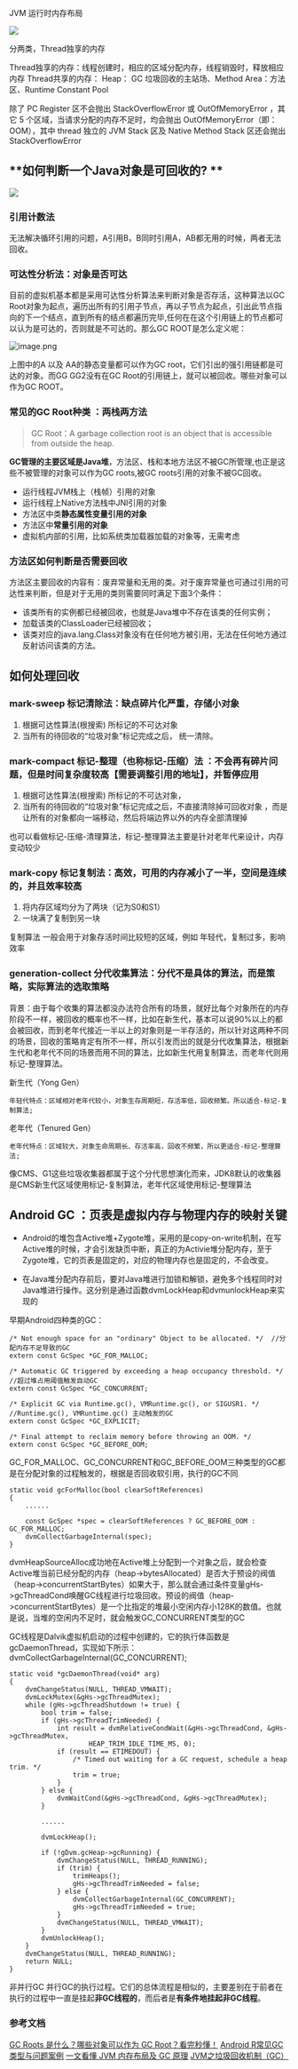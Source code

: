 JVM 运行时内存布局

![](https://static001.infoq.cn/resource/image/b4/62/b4ff890142874a6cbef1ad7a80eb7462.png)

分两类，Thread独享的内存

Thread独享的内存：线程创建时，相应的区域分配内存，线程销毁时，释放相应内存
Thread共享的内存： Heap： GC 垃圾回收的主站场、Method Area：方法区、Runtime Constant Pool

除了 PC Register 区不会抛出 StackOverflowError 或 OutOfMemoryError ，其它 5 个区域，当请求分配的内存不足时，均会抛出 OutOfMemoryError（即：OOM），其中 thread 独立的 JVM Stack 区及 Native Method Stack 区还会抛出 StackOverflowError

## **如何判断一个Java对象是可回收的? **

![](https://static001.infoq.cn/resource/image/e3/71/e36c624e8b4300775123f95a34b86571.png)

###  引用计数法  

无法解决循环引用的问题，A引用B，B同时引用A，AB都无用的时候，两者无法回收。

### 可达性分析法：对象是否可达

目前的虚拟机基本都是采用可达性分析算法来判断对象是否存活，这种算法以GC Root对象为起点，遍历出所有的引用子节点，再以子节点为起点，引出此节点指向的下一个结点，直到所有的结点都遍历完毕,任何在在这个引用链上的节点都可以认为是可达的，否则就是不可达的。那么GC ROOT是怎么定义呢：

![image.png](https://p3-juejin.byteimg.com/tos-cn-i-k3u1fbpfcp/aa9caf1956c34223b36b87f21ed8d6ef~tplv-k3u1fbpfcp-watermark.image?)

上图中的A 以及 AA的静态变量都可以作为GC root，它们引出的强引用链都是可达的对象。而GG GG2没有在GC Root的引用链上，就可以被回收。哪些对象可以作为GC ROOT。

### 常见的GC Root种类 ：两栈两方法

> GC Root：A garbage collection root is an object that is accessible from outside the heap. 

**GC管理的主要区域是Java堆**，方法区、栈和本地方法区不被GC所管理,也正是这些不被管理的对象可以作为GC roots,被GC roots引用的对象不被GC回收。

* 运行线程JVM栈上（栈帧）引用的对象
* 运行线程上Native方法栈中JNI引用的对象
* 方法区中类**静态属性变量引用的对象**
* 方法区中**常量引用的对象**
* 虚拟机内部的引用，比如系统类加载器加载的对象等，无需考虑

### 方法区如何判断是否需要回收

方法区主要回收的内容有：废弃常量和无用的类。对于废弃常量也可通过引用的可达性来判断，但是对于无用的类则需要同时满足下面3个条件：

* 该类所有的实例都已经被回收，也就是Java堆中不存在该类的任何实例；
* 加载该类的ClassLoader已经被回收；
* 该类对应的java.lang.Class对象没有在任何地方被引用，无法在任何地方通过反射访问该类的方法。
 
## **如何处理回收**

### mark-sweep 标记清除法：缺点碎片化严重，存储小对象

1. 根据可达性算法(根搜索) 所标记的不可达对象
2. 当所有的待回收的“垃圾对象”标记完成之后， 统一清除。


### mark-compact 标记-整理（也称标记-压缩）法 ：不会再有碎片问题，但是时间复杂度较高【需要调整引用的地址】，并暂停应用 

1. 根据可达性算法(根搜索) 所标记的不可达对象，
2. 当所有的待回收的“垃圾对象”标记完成之后，不直接清除掉可回收对象 ，而是让所有的对象都向一端移动，然后将端边界以外的内存全部清理掉

也可以看做标记-压缩-清理算法，标记-整理算法主要是针对老年代来设计，内存变动较少

### mark-copy 标记复制法：高效，可用的内存减小了一半，空间是连续的，并且效率较高


1. 将内存区域均分为了两块（记为S0和S1）
2. 一块满了复制到另一块

复制算法 一般会用于对象存活时间比较短的区域，例如 年轻代，复制过多，影响效率

### generation-collect 分代收集算法：分代不是具体的算法，而是策略，实际算法的选取策略

背景：由于每个收集的算法都没办法符合所有的场景，就好比每个对象所在的内存阶段不一样，被回收的概率也不一样，比如在新生代，基本可以说90%以上的都会被回收，而到老年代接近一半以上的对象则是一半存活的，所以针对这两种不同的场景，回收的策略肯定有所不一样，所以引发而出的就是分代收集算法，根据新生代和老年代不同的场景而用不同的算法，比如新生代用复制算法，而老年代则用标记-整理算法。

新生代（Yong Gen）

    年轻代特点：区域相对老年代较小，对象生存周期短，存活率低，回收频繁。所以适合-标记-复制算法;

老年代（Tenured Gen）

    老年代特点：区域较大，对象生命周期长、存活率高，回收不频繁，所以更适合-标记-整理算法;

像CMS、G1这些垃圾收集器都属于这个分代思想演化而来，JDK8默认的收集器是CMS新生代区域使用标记-复制算法，老年代区域使用标记-整理算法


## Android GC ：页表是虚拟内存与物理内存的映射关键

* Android的堆包含Active堆+Zygote堆，采用的是copy-on-write机制，在写Active堆的时候，才会引发缺页中断，真正的为Activie堆分配内存，至于Zygote堆，它的页表是固定的，对应的物理内存也是固定的，不会改变。 

* 在Java堆分配内存前后，要对Java堆进行加锁和解锁，避免多个线程同时对Java堆进行操作。这分别是通过函数dvmLockHeap和dvmunlockHeap来实现的


早期Android四种类的GC：
	
	/* Not enough space for an "ordinary" Object to be allocated. */  //分配内存不足导致的GC
	extern const GcSpec *GC_FOR_MALLOC;  
	  
	/* Automatic GC triggered by exceeding a heap occupancy threshold. */   //超过堆占用阈值触发自动GC
	extern const GcSpec *GC_CONCURRENT;  
	  
	/* Explicit GC via Runtime.gc(), VMRuntime.gc(), or SIGUSR1. */    //Runtime.gc(), VMRuntime.gc() 主动触发的GC
	extern const GcSpec *GC_EXPLICIT;  
	  
	/* Final attempt to reclaim memory before throwing an OOM. */  
	extern const GcSpec *GC_BEFORE_OOM;  

GC_FOR_MALLOC、GC_CONCURRENT和GC_BEFORE_OOM三种类型的GC都是在分配对象的过程触发的，根据是否回收软引用，执行的GC不同

	static void gcForMalloc(bool clearSoftReferences)  
	{  
	    ......  
	  
	    const GcSpec *spec = clearSoftReferences ? GC_BEFORE_OOM : GC_FOR_MALLOC;  
	    dvmCollectGarbageInternal(spec);  
	}  

dvmHeapSourceAlloc成功地在Active堆上分配到一个对象之后，就会检查Active堆当前已经分配的内存（heap->bytesAllocated）是否大于预设的阀值（heap->concurrentStartBytes）如果大于，那么就会通过条件变量gHs->gcThreadCond唤醒GC线程进行垃圾回收。预设的阀值（heap->concurrentStartBytes）是一个比指定的堆最小空闲内存小128K的数值。也就是说，当堆的空闲内不足时，就会触发GC_CONCURRENT类型的GC

GC线程是Dalvik虚拟机启动的过程中创建的，它的执行体函数是gcDaemonThread，实现如下所示：   dvmCollectGarbageInternal(GC_CONCURRENT);  

	static void *gcDaemonThread(void* arg)  
	{  
	    dvmChangeStatus(NULL, THREAD_VMWAIT);  
	    dvmLockMutex(&gHs->gcThreadMutex);  
	    while (gHs->gcThreadShutdown != true) {  
	        bool trim = false;  
	        if (gHs->gcThreadTrimNeeded) {  
	            int result = dvmRelativeCondWait(&gHs->gcThreadCond, &gHs->gcThreadMutex,  
	                    HEAP_TRIM_IDLE_TIME_MS, 0);  
	            if (result == ETIMEDOUT) {  
	                /* Timed out waiting for a GC request, schedule a heap trim. */  
	                trim = true;  
	            }  
	        } else {  
	            dvmWaitCond(&gHs->gcThreadCond, &gHs->gcThreadMutex);  
	        }  
	  
	        ......  
	  
	        dvmLockHeap();  
	  
	        if (!gDvm.gcHeap->gcRunning) {  
	            dvmChangeStatus(NULL, THREAD_RUNNING);  
	            if (trim) {  
	                trimHeaps();  
	                gHs->gcThreadTrimNeeded = false;  
	            } else {  
	                dvmCollectGarbageInternal(GC_CONCURRENT);  
	                gHs->gcThreadTrimNeeded = true;  
	            }  
	            dvmChangeStatus(NULL, THREAD_VMWAIT);  
	        }  
	        dvmUnlockHeap();  
	    }  
	    dvmChangeStatus(NULL, THREAD_RUNNING);  
	    return NULL;  
	}


 非并行GC 并行GC的执行过程。它们的总体流程是相似的，主要差别在于前者在执行的过程中一直是挂起**非GC线程的**，而后者是**有条件地挂起非GC线程**。

### 参考文档

[GC Roots 是什么？哪些对象可以作为 GC Root？看完秒懂！](https://blog.csdn.net/weixin_38007185/article/details/108093716)
[Android R常见GC类型与问题案例](https://blog.csdn.net/feelabclihu/article/details/120574383)
[一文看懂 JVM 内存布局及 GC 原理](https://www.infoq.cn/article/3wyretkqrhivtw4frmr3)
[JVM之垃圾回收机制（GC）](https://juejin.cn/post/7123853933801373733) 